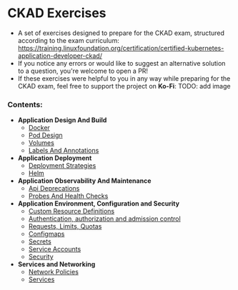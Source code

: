 # CKAD Exercises

- A set of exercises designed to prepare for the CKAD exam, structured according to the exam curriculum: https://training.linuxfoundation.org/certification/certified-kubernetes-application-developer-ckad/
- If you notice any errors or would like to suggest an alternative solution to a question, you're welcome to open a PR!
- If these exercises were helpful to you in any way while preparing for the CKAD exam, feel free to support the project on **Ko-Fi**: TODO: add image 

### Contents:
- **Application Design And Build**
    - [Docker](1-app-design-and-build/a.%20docker.md)
    - [Pod Design](1-app-design-and-build/b.%20pod-design.md)
    - [Volumes](1-app-design-and-build/c.%20volumes.md)
    - [Labels And Annotations](1-app-design-and-build/d.%20labels-and-annotations.md)
- **Application Deployment**
    - [Deployment Strategies](2-app-deployment/a.%20deployment-strategies.md)
    - [Helm](2-app-deployment/b.%20helm.md)
- **Application Observability And Maintenance**
    - [Api Deprecations](3-app-observability-and-maintenance/a.%20api-deprecations.md)
    - [Probes And Health Checks](3-app-observability-and-maintenance/b.%20probes-and-health-checks)
- **Application Environment, Configuration and Security**
    - [Custom Resource Definitions](4-app-config-and-security/a.%20crd.md)
    - [Authentication, authorization and admission control](4-app-config-and-security/b.%20auth-and-admission-control.md)
    - [Requests, Limits, Quotas](4-app-config-and-security/c.%20request-limits-quotas.md)
    - [Configmaps](4-app-config-and-security/d.%20configmaps.md)
    - [Secrets](4-app-config-and-security/e.%20secrets.md)
    - [Service Accounts](4-app-config-and-security/f.%20service-accounts.md)
    - [Security](4-app-config-and-security/h.%20security.md)
- **Services and Networking**
    - [Network Policies](5-services-and-networking/a.%20network-policies.md)
    - [Services](5-services-and-networking/b.%20services.md)


